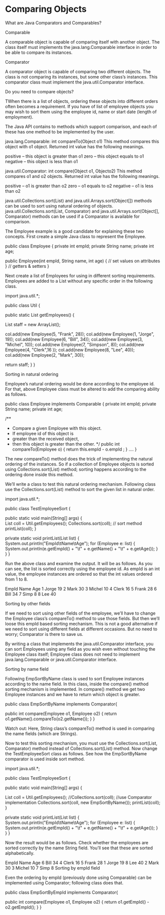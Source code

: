 # Comparing Objects

What are Java Comparators and Comparables?

 

Comparable

A comparable object is capable of comparing itself with another object. The class itself must implements the java.lang.Comparable interface in order to be able to compare its instances.


Comparator

A comparator object is capable of comparing two different objects. The class is not comparing its instances, but some other class’s instances. This comparator class must implement the java.util.Comparator interface.


Do you need to compare objects?

TWhen there is a list of objects, ordering these objects into different orders often becomes a requirement. If you have of list of employee objects you may wish to sort them using the employee id, name or start date (length of employment).


The Java API contains to methods which support comparison, and each of these has one method to be implemented by the user.


java.lang.Comparable: int compareTo(Object o1)
This method compares this object with o1 object. Returned int value has the following meanings.

positive – this object is greater than o1
zero – this object equals to o1
negative – this object is less than o1

java.util.Comparator: int compare(Object o1, Objecto2)
This method compares o1 and o2 objects. Returned int value has the following meanings.

positive – o1 is greater than o2
zero – o1 equals to o2
negative – o1 is less than o2

java.util.Collections.sort(List) and java.util.Arrays.sort(Object[]) methods can be used to sort using natural ordering of objects.
java.util.Collections.sort(List, Comparator) and java.util.Arrays.sort(Object[], Comparator) methods can be used if a Comparator is available for comparison.

The Employee example is a good candidate for explaining these two concepts. First create a simple Java class to represent the Employee.


public class Employee {
private int empId;
private String name;
private int age;

public Employee(int empId, String name, int age) {
// set values on attributes
}
// getters & setters
}

Next create a list of Employees for using in different sorting requirements. Employees are added to a List without any specific order in the following class.


import java.util.*;

public class Util {

public static List<Employee> getEmployees() {

List<Employee> staff = new ArrayList<Employee>();

col.add(new Employee(5, "Frank", 28));
col.add(new Employee(1, "Jorge", 19));
col.add(new Employee(6, "Bill", 34));
col.add(new Employee(3, "Michel", 10));
col.add(new Employee(7, "Simpson", 8));
col.add(new Employee(4, "Clerk",16 ));
col.add(new Employee(8, "Lee", 40));
col.add(new Employee(2, "Mark", 30));

return staff; 
}
 }
 

Sorting in natural ordering

Employee’s natural ordering would be done according to the employee id. For that, above Employee class must be altered to add the comparing ability as follows.


public class Employee implements Comparable<Employee> {
private int empId;
private String name;
private int age;

/**
* Compare a given Employee with this object.
* If employee id of this object is 
* greater than the received object,
* then this object is greater than the other.
*/
public int compareTo(Employee o) {
return this.empId - o.empId ;
}
….
}

The new compareTo() method does the trick of implementing the natural ordering of the instances. So if a collection of Employee objects is sorted using Collections.sort(List) method; sorting happens according to the ordering done inside this method.

We’ll write a class to test this natural ordering mechanism. Following class use the Collections.sort(List) method to sort the given list in natural order.


import java.util.*;

public class TestEmployeeSort {

public static void main(String[] args) {     
List coll = Util.getEmployees();
Collections.sort(coll); // sort method
printList(coll);
}

private static void printList(List<Employee> list) {
System.out.println("EmpId\tName\tAge");
for (Employee e: list) {
System.out.println(e.getEmpId() + "\t" + e.getName() + "\t" + e.getAge());
}
}
}

Run the above class and examine the output. It will be as follows. As you can see, the list is sorted correctly using the employee id. As empId is an int value, the employee instances are ordered so that the int values ordered from 1 to 8.


EmpId Name Age
1 Jorge 19
2 Mark 30
3 Michel 10
4 Clerk 16
5 Frank 28
6 Bill 34
7 Simp 8
8 Lee 40
 

Sorting by other fields

If we need to sort using other fields of the employee, we’ll have to change the Employee class’s compareTo() method to use those fields. But then we’ll loose this empId based sorting mechanism. This is not a good alternative if we need to sort using different fields at different occasions. But no need to worry; Comparator is there to save us.

By writing a class that implements the java.util.Comparator interface, you can sort Employees using any field as you wish even without touching the Employee class itself; Employee class does not need to implement java.lang.Comparable or java.util.Comparator interface.

Sorting by name field

Following EmpSortByName class is used to sort Employee instances according to the name field. In this class, inside the compare() method sorting mechanism is implemented. In compare() method we get two Employee instances and we have to return which object is greater.


public class EmpSortByName implements Comparator<Employee>{

public int compare(Employee o1, Employee o2) {
return o1.getName().compareTo(o2.getName());
}
}

Watch out: Here, String class’s compareTo() method is used in comparing the name fields (which are Strings). 

Now to test this sorting mechanism, you must use the Collections.sort(List, Comparator) method instead of Collections.sort(List) method. Now change the TestEmployeeSort class as follows. See how the EmpSortByName comparator is used inside sort method.


import java.util.*;

public class TestEmployeeSort {

public static void main(String[] args) {

List coll = Util.getEmployees();
//Collections.sort(coll);
//use Comparator implementation
Collections.sort(coll, new EmpSortByName());
printList(coll);
}

private static void printList(List<Employee> list) {
System.out.println("EmpId\tName\tAge");
for (Employee e: list) {
System.out.println(e.getEmpId() + "\t" + e.getName() + "\t" + e.getAge());
}
}
}

Now the result would be as follows. Check whether the employees are sorted correctly by the name String field. You’ll see that these are sorted alphabetically.


EmpId Name Age
6 Bill 34
4 Clerk 16
5 Frank 28
1 Jorge 19
8 Lee 40
2 Mark 30
3 Michel 10
7 Simp 8
Sorting by empId field

Even the ordering by empId (previously done using Comparable) can be implemented using Comparator; following class 
does that. 


public class EmpSortByEmpId implements Comparator<Employee>{

public int compare(Employee o1, Employee o2) {
return o1.getEmpId() - o2.getEmpId();
}
}
 

